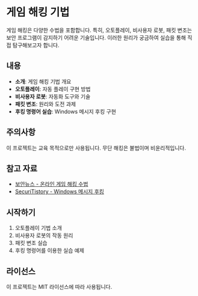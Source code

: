 # 게임 해킹 기법

게임 해킹은 다양한 수법을 포함합니다. 특히, 오토플레이, 비사용자 로봇, 패킷 변조는 보안 프로그램이 감지하기 어려운 기술입니다. 이러한 원리가 궁금하여 실습을 통해 직접 탐구해보고자 합니다.

## 내용
- **소개**: 게임 해킹 기법 개요
- **오토플레이**: 자동 플레이 구현 방법
- **비사용자 로봇**: 자동화 도구와 기술
- **패킷 변조**: 원리와 도전 과제
- **후킹 명령어 실습**: Windows 메시지 후킹 구현

## 주의사항
이 프로젝트는 교육 목적으로만 사용됩니다. 무단 해킹은 불법이며 비윤리적입니다.

## 참고 자료
- [보안뉴스 - 온라인 게임 해킹 수법](https://m.boannews.com/html/detail.html?idx=104036)
- [SecuriTistory - Windows 메시지 후킹](https://maple19out.tistory.com/35)

## 시작하기
1. 오토플레이 기법 소개
2. 비사용자 로봇의 작동 원리
3. 패킷 변조 실습
4. 후킹 명령어를 이용한 실습 예제

## 라이선스
이 프로젝트는 MIT 라이선스에 따라 사용됩니다.
